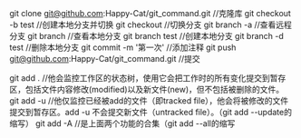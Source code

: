 git clone git@github.com:Happy-Cat/git_command.git                 //克隆库
git checkout -b test                                               //创建本地分支并切换
git checkout                                                       //切换分支
git branch -a                                                      //查看远程分支
git branch                                                         //查看本地分支
git branch test                                                    //创建本地分支
git branch -d test                                                 //删除本地分支
git commit -m '第一次'                                             //添加注释
git push git@github.com:Happy-Cat/git_command.git                  //提交

git add . //他会监控工作区的状态树，使用它会把工作时的所有变化提交到暂存区，包括文件内容修改(modified)以及新文件(new)，但不包括被删除的文件。
git add -u //他仅监控已经被add的文件（即tracked file），他会将被修改的文件提交到暂存区。add -u 不会提交新文件（untracked file）。（git add --update的缩写）
git add -A //是上面两个功能的合集（git add --all的缩写